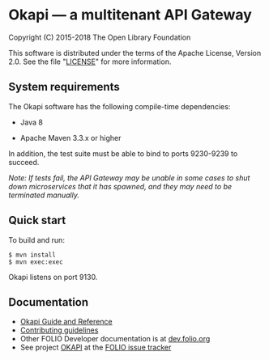 Okapi — a multitenant API Gateway
=================================

Copyright (C) 2015-2018 The Open Library Foundation

This software is distributed under the terms of the Apache License,
Version 2.0. See the file "[LICENSE](LICENSE)" for more information.

System requirements
-------------------

The Okapi software has the following compile-time dependencies:

* Java 8

* Apache Maven 3.3.x or higher

In addition, the test suite must be able to bind to ports 9230-9239 to succeed.

*Note: If tests fail, the API Gateway may be unable in some cases to shut down
microservices that it has spawned, and they may need to be terminated
manually.*

Quick start
-----------

To build and run:

    $ mvn install
    $ mvn exec:exec

Okapi listens on port 9130.

Documentation
-------------

* [Okapi Guide and Reference](doc/guide.md)
* [Contributing guidelines](CONTRIBUTING.md)
* Other FOLIO Developer documentation is at [dev.folio.org](http://dev.folio.org/)
* See project [OKAPI](https://issues.folio.org/browse/OKAPI)
at the [FOLIO issue tracker](http://dev.folio.org/community/guide-issues)
